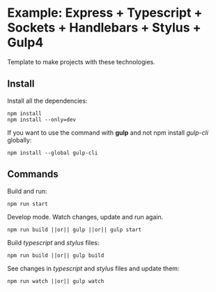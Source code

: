 # Example: Express + Typescript + Sockets + Handlebars + Stylus + Gulp4

Template to make projects with these technologies.

## Install

Install all the dependencies:
````shell
npm install
npm install --only=dev
````

If you want to use the command with **gulp** and not npm install *gulp-cli* globally:
````shell
npm install --global gulp-cli
````

## Commands

Build and run:
````shell
npm run start
````

Develop mode. Watch changes, update and run again.
````shell
npm run build ||or|| gulp ||or|| gulp start
````

Build *typescript* and *stylus* files:
````shell
npm run build ||or|| gulp build
````

See changes in *typescript* and *stylus* files and update them:
````shell
npm run watch ||or|| gulp watch
````
